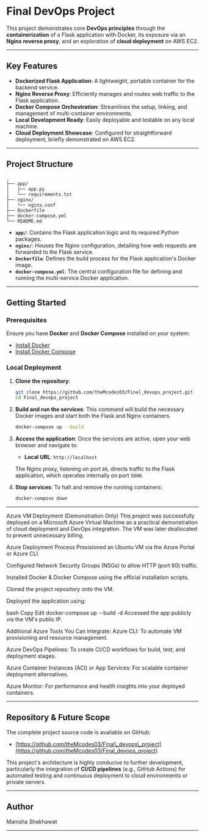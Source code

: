 # Final DevOps Project

This project demonstrates core **DevOps principles** through the **containerization** of a Flask application with Docker, its exposure via an **Nginx reverse proxy**, and an exploration of **cloud deployment** on AWS EC2.

-----

## Key Features

  * **Dockerized Flask Application**: A lightweight, portable container for the backend service.
  * **Nginx Reverse Proxy**: Efficiently manages and routes web traffic to the Flask application.
  * **Docker Compose Orchestration**: Streamlines the setup, linking, and management of multi-container environments.
  * **Local Development Ready**: Easily deployable and testable on any local machine.
  * **Cloud Deployment Showcase**: Configured for straightforward deployment, briefly demonstrated on AWS EC2.

-----

## Project Structure

```
.
├── app/
│   ├── app.py
│   └── requirements.txt
├── nginx/
│   └── nginx.conf
├── Dockerfile
├── docker-compose.yml
└── README.md
```

  * **`app/`**: Contains the Flask application logic and its required Python packages.
  * **`nginx/`**: Houses the Nginx configuration, detailing how web requests are forwarded to the Flask service.
  * **`Dockerfile`**: Defines the build process for the Flask application's Docker image.
  * **`docker-compose.yml`**: The central configuration file for defining and running the multi-service Docker application.

-----

## Getting Started

### Prerequisites

Ensure you have **Docker** and **Docker Compose** installed on your system:

  * [Install Docker](https://docs.docker.com/get-docker/)
  * [Install Docker Compose](https://docs.docker.com/compose/install/)

### Local Deployment

1.  **Clone the repository**:

    ```bash
    git clone https://github.com/theMcodes03/Final_devops_project.git
    cd Final_devops_project
    ```

2.  **Build and run the services**: This command will build the necessary Docker images and start both the Flask and Nginx containers.

    ```bash
    docker-compose up --build
    ```

3.  **Access the application**: Once the services are active, open your web browser and navigate to:

      * **Local URL**: `http://localhost`

    The Nginx proxy, listening on port `80`, directs traffic to the Flask application, which operates internally on port `5000`.

4.  **Stop services**: To halt and remove the running containers:

    ```bash
    docker-compose down
    ```

-----
Azure VM Deployment (Demonstration Only)
This project was successfully deployed on a Microsoft Azure Virtual Machine as a practical demonstration of cloud deployment and DevOps integration. The VM was later deallocated to prevent unnecessary billing.

Azure Deployment Process
Provisioned an Ubuntu VM via the Azure Portal or Azure CLI.

Configured Network Security Groups (NSGs) to allow HTTP (port 80) traffic.

Installed Docker & Docker Compose using the official installation scripts.

Cloned the project repository onto the VM.

Deployed the application using:

bash
Copy
Edit
docker-compose up --build -d
Accessed the app publicly via the VM's public IP.

Additional Azure Tools You Can Integrate:
Azure CLI: To automate VM provisioning and resource management.

Azure DevOps Pipelines: To create CI/CD workflows for build, test, and deployment stages.

Azure Container Instances (ACI) or App Services: For scalable container deployment alternatives.

Azure Monitor: For performance and health insights into your deployed containers.

-----

## Repository & Future Scope

The complete project source code is available on GitHub:

  * [https://github.com/theMcodes03/Final\_devops\_project](https://github.com/theMcodes03/Final_devops_project)

This project's architecture is highly conducive to further development, particularly the integration of **CI/CD pipelines** (e.g., GitHub Actions) for automated testing and continuous deployment to cloud environments or private servers.

-----

## Author

Manisha Shekhawat

-----
